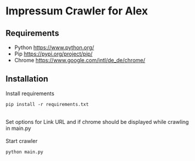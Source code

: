# Impressum Crawler for Alex

## Requirements

- Python https://www.python.org/
- Pip https://pypi.org/project/pip/
- Chrome https://www.google.com/intl/de_de/chrome/


## Installation

Install requirements
```
pip install -r requirements.txt
```
<br>
Set options for Link URL and if chrome should be displayed while crawling in main.py
<br>
<br>
Start crawler

````
python main.py
````

